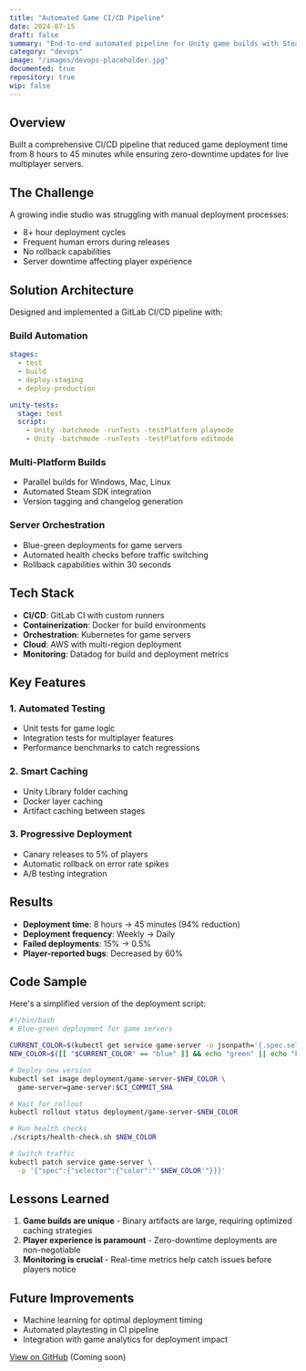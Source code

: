 ```yaml
---
title: "Automated Game CI/CD Pipeline"
date: 2024-07-15
draft: false
summary: "End-to-end automated pipeline for Unity game builds with Steam deployment and multiplayer server orchestration."
category: "devops"
image: "/images/devops-placeholder.jpg"
documented: true
repository: true
wip: false
---
```


## Overview

Built a comprehensive CI/CD pipeline that reduced game deployment time from 8 hours to 45 minutes while ensuring zero-downtime updates for live multiplayer servers.

## The Challenge

A growing indie studio was struggling with manual deployment processes:
- 8+ hour deployment cycles
- Frequent human errors during releases
- No rollback capabilities
- Server downtime affecting player experience

## Solution Architecture

Designed and implemented a GitLab CI/CD pipeline with:

### Build Automation
```yaml
stages:
  - test
  - build
  - deploy-staging
  - deploy-production

unity-tests:
  stage: test
  script:
    - Unity -batchmode -runTests -testPlatform playmode
    - Unity -batchmode -runTests -testPlatform editmode
```

### Multi-Platform Builds
- Parallel builds for Windows, Mac, Linux
- Automated Steam SDK integration
- Version tagging and changelog generation

### Server Orchestration
- Blue-green deployments for game servers
- Automated health checks before traffic switching
- Rollback capabilities within 30 seconds

## Tech Stack

- **CI/CD**: GitLab CI with custom runners
- **Containerization**: Docker for build environments
- **Orchestration**: Kubernetes for game servers
- **Cloud**: AWS with multi-region deployment
- **Monitoring**: Datadog for build and deployment metrics

## Key Features

### 1. Automated Testing
- Unit tests for game logic
- Integration tests for multiplayer features
- Performance benchmarks to catch regressions

### 2. Smart Caching
- Unity Library folder caching
- Docker layer caching
- Artifact caching between stages

### 3. Progressive Deployment
- Canary releases to 5% of players
- Automatic rollback on error rate spikes
- A/B testing integration

## Results

- **Deployment time**: 8 hours → 45 minutes (94% reduction)
- **Deployment frequency**: Weekly → Daily
- **Failed deployments**: 15% → 0.5%
- **Player-reported bugs**: Decreased by 60%

## Code Sample

Here's a simplified version of the deployment script:

```bash
#!/bin/bash
# Blue-green deployment for game servers

CURRENT_COLOR=$(kubectl get service game-server -o jsonpath='{.spec.selector.color}')
NEW_COLOR=$([[ "$CURRENT_COLOR" == "blue" ]] && echo "green" || echo "blue")

# Deploy new version
kubectl set image deployment/game-server-$NEW_COLOR \
  game-server=game-server:$CI_COMMIT_SHA

# Wait for rollout
kubectl rollout status deployment/game-server-$NEW_COLOR

# Run health checks
./scripts/health-check.sh $NEW_COLOR

# Switch traffic
kubectl patch service game-server \
  -p '{"spec":{"selector":{"color":"'$NEW_COLOR'"}}}'
```

## Lessons Learned

1. **Game builds are unique** - Binary artifacts are large, requiring optimized caching strategies
2. **Player experience is paramount** - Zero-downtime deployments are non-negotiable
3. **Monitoring is crucial** - Real-time metrics help catch issues before players notice

## Future Improvements

- Machine learning for optimal deployment timing
- Automated playtesting in CI pipeline
- Integration with game analytics for deployment impact

[View on GitHub](https://github.com/kuehnbt/game-ci-cd-pipeline) (Coming soon)